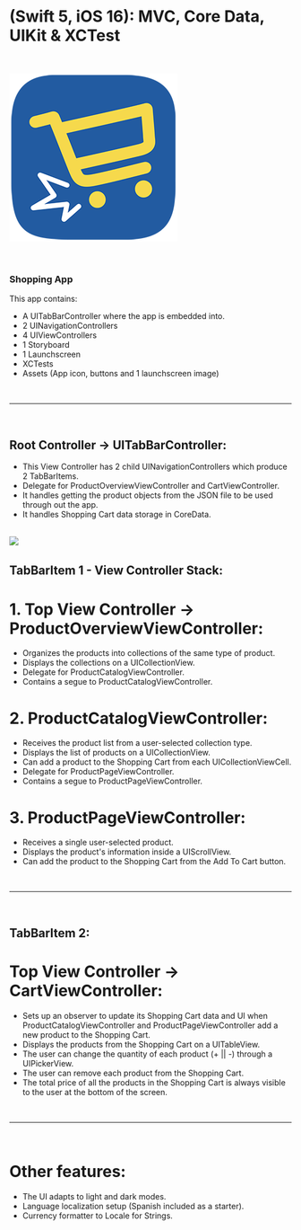 # (Swift 5, iOS 16): MVC, Core Data, UIKit & XCTest

<br>

![Logo](Assets/Logo/Shopping_App_Logo.png)

<br>

### Shopping App 

This app contains:

* A UITabBarController where the app is embedded into.
* 2 UINavigationControllers
* 4 UIViewControllers
* 1 Storyboard
* 1 Launchscreen
* XCTests 
* Assets (App icon, buttons and 1 launchscreen image)

<br>
<hr>
<br>

## Root Controller -> UITabBarController:

* This View Controller has 2 child UINavigationControllers which produce 2 TabBarItems.
* Delegate for ProductOverviewViewController and CartViewController.
* It handles getting the product objects from the JSON file to be used through out the app.
* It handles Shopping Cart data storage in CoreData.

<br>

<img src="Assets/Clips/Shopping_App_iOS.gif" width ="300">

<br>


## TabBarItem 1 - View Controller Stack:

# 1. Top View Controller -> ProductOverviewViewController:

* Organizes the products into collections of the same type of product.
* Displays the collections on a UICollectionView.
* Delegate for ProductCatalogViewController.
* Contains a segue to ProductCatalogViewController.

# 2. ProductCatalogViewController:

* Receives the product list from a user-selected collection type.
* Displays the list of products on a UICollectionView.
* Can add a product to the Shopping Cart from each UICollectionViewCell.
* Delegate for ProductPageViewController.
* Contains a segue to ProductPageViewController.

# 3. ProductPageViewController:

* Receives a single user-selected product.
* Displays the product's information inside a UIScrollView.
* Can add the product to the Shopping Cart from the Add To Cart button.

<br>
<hr>
<br>

## TabBarItem 2:

# Top View Controller -> CartViewController:

* Sets up an observer to update its Shopping Cart data and UI when ProductCatalogViewController and ProductPageViewController add a new product to the Shopping Cart.
* Displays the products from the Shopping Cart on a UITableView.
* The user can change the quantity of each product (+ || -) through a UIPickerView.
* The user can remove each product from the Shopping Cart.
* The total price of all the products in the Shopping Cart is always visible to the user at the bottom of the screen.

<br>
<hr>
<br>

# Other features:

* The UI adapts to light and dark modes.
* Language localization setup (Spanish included as a starter).
* Currency formatter to Locale for Strings.









